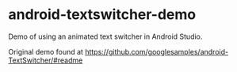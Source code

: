 # android-textswitcher-demo
Demo of using an animated text switcher in Android Studio.

Original demo found at https://github.com/googlesamples/android-TextSwitcher/#readme
